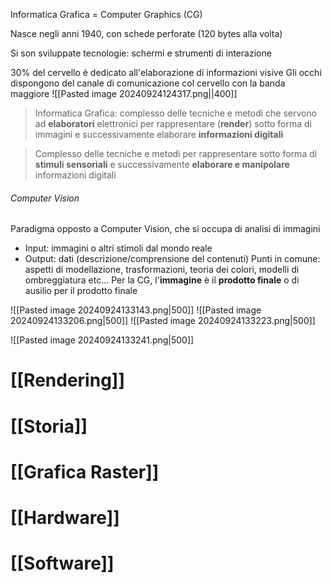 Informatica Grafica = Computer Graphics (CG)

Nasce negli anni 1940, con schede perforate (120 bytes alla volta)

Si son sviluppate tecnologie: schermi e strumenti di interazione


30% del cervello è dedicato all'elaborazione di informazioni visive
Gli occhi dispongono del canale di comunicazione col cervello con la banda maggiore
![[Pasted image 20240924124317.png||400]]

>Informatica Grafica: complesso delle tecniche e metodi che servono ad **elaboratori** elettronici per rappresentare (**render**) sotto forma di immagini e successivamente elaborare **informazioni digitali**

>Complesso delle tecniche e metodi per rappresentare sotto forma di **stimuli sensoriali** e successivamente **elaborare e manipolare** informazioni digitali

###### Computer Vision

Paradigma opposto a Computer Vision, che si occupa di analisi di immagini
- Input: immagini o altri stimoli dal mondo reale
- Output: dati (descrizione/comprensione del contenuti)
Punti in comune: aspetti di modellazione, trasformazioni, teoria dei colori, modelli di ombreggiatura etc...
Per la CG, l'**immagine** è il **prodotto finale** o di ausilio per il prodotto finale

![[Pasted image 20240924133143.png|500]]
![[Pasted image 20240924133206.png|500]]
![[Pasted image 20240924133223.png|500]]

![[Pasted image 20240924133241.png|500]]

# [[Rendering]]

# [[Storia]]

# [[Grafica Raster]]

# [[Hardware]]

# [[Software]]

